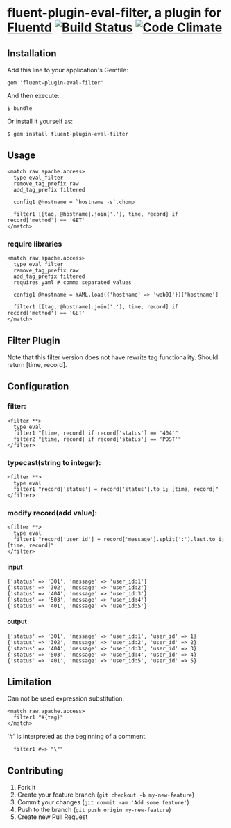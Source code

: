 # fluent-plugin-eval-filter, a plugin for [Fluentd](http://fluentd.org) [![Build Status](https://travis-ci.org/ephemeralsnow/fluent-plugin-eval-filter.png?branch=master)](https://travis-ci.org/ephemeralsnow/fluent-plugin-eval-filter) [![Code Climate](https://codeclimate.com/github/ephemeralsnow/fluent-plugin-eval-filter.png)](https://codeclimate.com/github/ephemeralsnow/fluent-plugin-eval-filter)

## Installation

Add this line to your application's Gemfile:

    gem 'fluent-plugin-eval-filter'

And then execute:

    $ bundle

Or install it yourself as:

    $ gem install fluent-plugin-eval-filter

## Usage

```
<match raw.apache.access>
  type eval_filter
  remove_tag_prefix raw
  add_tag_prefix filtered

  config1 @hostname = `hostname -s`.chomp

  filter1 [[tag, @hostname].join('.'), time, record] if record['method'] == 'GET'
</match>
```

### require libraries
```
<match raw.apache.access>
  type eval_filter
  remove_tag_prefix raw
  add_tag_prefix filtered
  requires yaml # comma separated values

  config1 @hostname = YAML.load({'hostname' => 'web01'})['hostname']

  filter1 [[tag, @hostname].join('.'), time, record] if record['method'] == 'GET'
</match>
```

## Filter Plugin

Note that this filter version does not have rewrite tag functionality.
Should return [time, record].

## Configuration


### filter:

    <filter **>
      type eval
      filter1 "[time, record] if record['status'] == '404'"
      filter2 "[time, record] if record['status'] == 'POST'"
    </filter>


### typecast(string to integer):

    <filter **>
      type eval
      filter1 "record['status'] = record['status'].to_i; [time, record]"
    </filter>

### modify record(add value):

    <filter **>
      type eval
      filter1 "record['user_id'] = record['message'].split(':').last.to_i; [time, record]"
    </filter>

#### input
    {'status' => '301', 'message' => 'user_id:1'}
    {'status' => '302', 'message' => 'user_id:2'}
    {'status' => '404', 'message' => 'user_id:3'}
    {'status' => '503', 'message' => 'user_id:4'}
    {'status' => '401', 'message' => 'user_id:5'}

#### output
    {'status' => '301', 'message' => 'user_id:1', 'user_id' => 1}
    {'status' => '302', 'message' => 'user_id:2', 'user_id' => 2}
    {'status' => '404', 'message' => 'user_id:3', 'user_id' => 3}
    {'status' => '503', 'message' => 'user_id:4', 'user_id' => 4}
    {'status' => '401', 'message' => 'user_id:5', 'user_id' => 5}



## Limitation

Can not be used expression substitution.
```
<match raw.apache.access>
  filter1 "#{tag}"
</match>
```

'#' Is interpreted as the beginning of a comment.
```
  filter1 #=> "\""
```

## Contributing

1. Fork it
2. Create your feature branch (`git checkout -b my-new-feature`)
3. Commit your changes (`git commit -am 'Add some feature'`)
4. Push to the branch (`git push origin my-new-feature`)
5. Create new Pull Request
